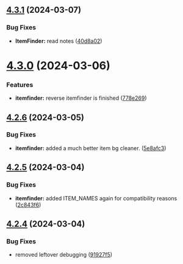 ## [4.3.1](https://github.com/Torwent/SRL-T/compare/v4.3.0...v4.3.1) (2024-03-07)


### Bug Fixes

* **ItemFinder:** read notes ([40d8a02](https://github.com/Torwent/SRL-T/commit/40d8a020647d1cfdfcbcd73823d1e92191f2c886))



# [4.3.0](https://github.com/Torwent/SRL-T/compare/v4.2.6...v4.3.0) (2024-03-06)


### Features

* **itemfinder:** reverse itemfinder is finished ([778e269](https://github.com/Torwent/SRL-T/commit/778e2690f4400991825d64655ef0b57cd4c71b4b))



## [4.2.6](https://github.com/Torwent/SRL-T/compare/v4.2.5...v4.2.6) (2024-03-05)


### Bug Fixes

* **itemfinder:** added a much better item bg cleaner. ([5e8afc3](https://github.com/Torwent/SRL-T/commit/5e8afc3cf60d7d474e126f6a0d8400f197c8cc57))



## [4.2.5](https://github.com/Torwent/SRL-T/compare/v4.2.4...v4.2.5) (2024-03-04)


### Bug Fixes

* **itemfinder:** added ITEM_NAMES  again for compatibility reasons ([2c843f6](https://github.com/Torwent/SRL-T/commit/2c843f6e69c54145eea770a6a6405721445632d4))



## [4.2.4](https://github.com/Torwent/SRL-T/compare/v4.2.3...v4.2.4) (2024-03-04)


### Bug Fixes

* removed leftover debugging ([91927f5](https://github.com/Torwent/SRL-T/commit/91927f5beeeff4a8b46f52e8ba0b774f2fa8841c))



